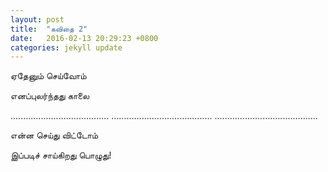 ```yaml
---
layout: post
title:  "கவிதை 2"
date:   2016-02-13 20:29:23 +0800
categories: jekyll update
---
```

ஏதேனும் செய்வாேம்

எனப்புலர்ந்தது காலை

.......................................
........................................
.........................................

என்ன செய்து விட்டாேம்

இப்படிச் சாய்கிறது பாெழுது!
